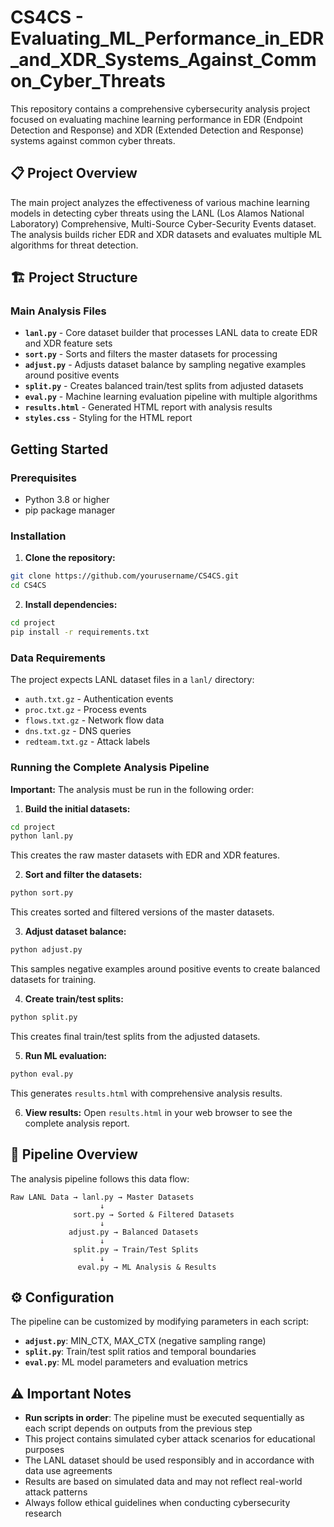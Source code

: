 # CS4CS - Evaluating_ML_Performance_in_EDR_and_XDR_Systems_Against_Common_Cyber_Threats

This repository contains a comprehensive cybersecurity analysis project focused on evaluating machine learning performance in EDR (Endpoint Detection and Response) and XDR (Extended Detection and Response) systems against common cyber threats.

## 📋 Project Overview

The main project analyzes the effectiveness of various machine learning models in detecting cyber threats using the LANL (Los Alamos National Laboratory) Comprehensive, Multi-Source Cyber-Security Events dataset. The analysis builds richer EDR and XDR datasets and evaluates multiple ML algorithms for threat detection.

## 🏗️ Project Structure

### Main Analysis Files
- **`lanl.py`** - Core dataset builder that processes LANL data to create EDR and XDR feature sets
- **`sort.py`** - Sorts and filters the master datasets for processing
- **`adjust.py`** - Adjusts dataset balance by sampling negative examples around positive events
- **`split.py`** - Creates balanced train/test splits from adjusted datasets
- **`eval.py`** - Machine learning evaluation pipeline with multiple algorithms
- **`results.html`** - Generated HTML report with analysis results
- **`styles.css`** - Styling for the HTML report

## Getting Started

### Prerequisites
- Python 3.8 or higher
- pip package manager

### Installation

1. **Clone the repository:**
```bash
git clone https://github.com/yourusername/CS4CS.git
cd CS4CS
```

2. **Install dependencies:**
```bash
cd project
pip install -r requirements.txt
```

### Data Requirements
The project expects LANL dataset files in a `lanl/` directory:
- `auth.txt.gz` - Authentication events
- `proc.txt.gz` - Process events  
- `flows.txt.gz` - Network flow data
- `dns.txt.gz` - DNS queries
- `redteam.txt.gz` - Attack labels

### Running the Complete Analysis Pipeline

**Important:** The analysis must be run in the following order:

1. **Build the initial datasets:**
```bash
cd project
python lanl.py
```
This creates the raw master datasets with EDR and XDR features.

2. **Sort and filter the datasets:**
```bash
python sort.py
```
This creates sorted and filtered versions of the master datasets.

3. **Adjust dataset balance:**
```bash
python adjust.py
```
This samples negative examples around positive events to create balanced datasets for training.

4. **Create train/test splits:**
```bash
python split.py
```
This creates final train/test splits from the adjusted datasets.

5. **Run ML evaluation:**
```bash
python eval.py
```
This generates `results.html` with comprehensive analysis results.

6. **View results:**
Open `results.html` in your web browser to see the complete analysis report.

## 🔄 Pipeline Overview

The analysis pipeline follows this data flow:

```
Raw LANL Data → lanl.py → Master Datasets
                    ↓
              sort.py → Sorted & Filtered Datasets  
                    ↓
             adjust.py → Balanced Datasets
                    ↓
              split.py → Train/Test Splits
                    ↓
               eval.py → ML Analysis & Results
```

## ⚙️ Configuration

The pipeline can be customized by modifying parameters in each script:

- **`adjust.py`**: MIN_CTX, MAX_CTX (negative sampling range)
- **`split.py`**: Train/test split ratios and temporal boundaries
- **`eval.py`**: ML model parameters and evaluation metrics


## ⚠️ Important Notes

- **Run scripts in order**: The pipeline must be executed sequentially as each script depends on outputs from the previous step
- This project contains simulated cyber attack scenarios for educational purposes
- The LANL dataset should be used responsibly and in accordance with data use agreements
- Results are based on simulated data and may not reflect real-world attack patterns
- Always follow ethical guidelines when conducting cybersecurity research
